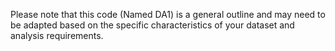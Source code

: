 Please note that this code (Named DA1) is a general outline and may need to be adapted based on the specific characteristics of your dataset and analysis requirements. 

